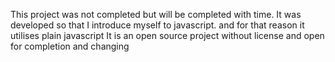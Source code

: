 This project was not completed but will be completed with time.
It was developed so that I introduce myself to javascript. and for that reason it utilises plain javascript
It is an open source project without license and open for completion and changing